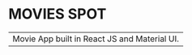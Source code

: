 # MOVIES SPOT
<table>
<tr>
<td>
  Movie App built in React JS and Material UI.
</td>
</tr>
</table>

